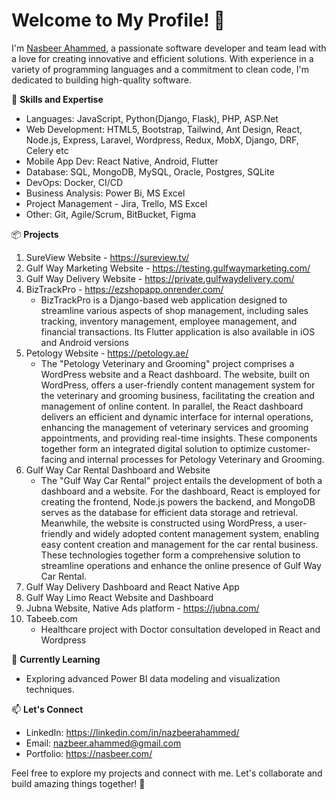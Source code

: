 # Welcome to My Profile! 👋

I'm [Nasbeer Ahammed](https://nasbeer.com), a passionate software developer and team lead with a love for creating innovative and efficient solutions. With experience in a variety of programming languages and a commitment to clean code, I'm dedicated to building high-quality software.

🚀 **Skills and Expertise**
- Languages: JavaScript, Python(Django, Flask), PHP, ASP.Net
- Web Development: HTML5, Bootstrap, Tailwind, Ant Design, React, Node.js, Express, Laravel, Wordpress, Redux, MobX, Django, DRF, Celery etc
- Mobile App Dev: React Native, Android, Flutter
- Database: SQL, MongoDB, MySQL, Oracle, Postgres, SQLite
- DevOps: Docker, CI/CD
- Business Analysis: Power Bi, MS Excel
- Project Management - Jira, Trello, MS Excel
- Other: Git, Agile/Scrum, BitBucket, Figma

📦 **Projects**
1. SureView Website - https://sureview.tv/
2. Gulf Way Marketing Website - https://testing.gulfwaymarketing.com/
3. Gulf Way Delivery Website - https://private.gulfwaydelivery.com/
4. BizTrackPro - https://ezshopapp.onrender.com/
   - BizTrackPro is a Django-based web application designed to streamline various aspects of shop management, including sales tracking, inventory management, employee management, and financial transactions. Its Flutter application is also available in iOS and Android versions
5. Petology Website - https://petology.ae/
   - The "Petology Veterinary and Grooming" project comprises a WordPress website and a React dashboard. The website, built on WordPress, offers a user-friendly content management system for the veterinary and grooming business, facilitating the creation and management of online content. In parallel, the React dashboard delivers an efficient and dynamic interface for internal operations, enhancing the management of veterinary services and grooming appointments, and providing real-time insights. These components together form an integrated digital solution to optimize customer-facing and internal processes for Petology Veterinary and Grooming.
6. Gulf Way Car Rental Dashboard and Website
   - The "Gulf Way Car Rental" project entails the development of both a dashboard and a website. For the dashboard, React is employed for creating the frontend, Node.js powers the backend, and MongoDB serves as the database for efficient data storage and retrieval. Meanwhile, the website is constructed using WordPress, a user-friendly and widely adopted content management system, enabling easy content creation and management for the car rental business. These technologies together form a comprehensive solution to streamline operations and enhance the online presence of Gulf Way Car Rental.
7. Gulf Way Delivery Dashboard and React Native App
8. Gulf Way Limo React Website and Dashboard
9. Jubna Website, Native Ads platform - https://jubna.com/
10. Tabeeb.com
    - Healthcare project with Doctor consultation developed in React and Wordpress

🌱 **Currently Learning**
- Exploring advanced Power BI data modeling and visualization techniques.

📫 **Let's Connect**
- LinkedIn: https://linkedin.com/in/nazbeerahammed/
- Email: nazbeer.ahammed@gmail.com
- Portfolio: https://nasbeer.com/

Feel free to explore my projects and connect with me. Let's collaborate and build amazing things together! 🌟
